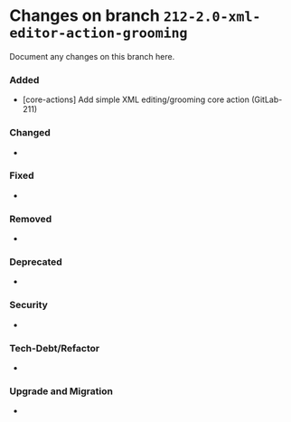# Changes on branch `212-2.0-xml-editor-action-grooming`
Document any changes on this branch here.
### Added
- [core-actions] Add simple XML editing/grooming core action (GitLab-211)

### Changed
- 

### Fixed
- 

### Removed
- 

### Deprecated
- 

### Security
- 

### Tech-Debt/Refactor
- 

### Upgrade and Migration
- 
